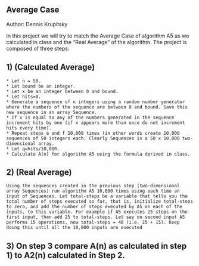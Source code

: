 ## Average Case
Author: Dennis Krupitsky

In this project we will try to match the Average Case of algorithm A5 as we calculated in class and the “Real Average” of the algorithm. 
The project is composed of three steps:

## 1)  (Calculated Average)
    * Let n = 50.
    * Let bound be an integer.
    * Let x be an integer between 0 and bound.
    * Let hits=0.
    * Generate a sequence of n integers using a random number generator where the numbers of the sequence are between 0 and bound. Save this new sequence in an array Sequence.
    * If x is equal to any of the numbers generated in the sequence increment hits by one (if x appears more than once do not increment hits every time). 
    * Repeat steps e and f 10,000 times (in other words create 10,000 sequences of 50 integers each. Clearly Sequences is a 50 x 10,000 two-dimensional array.
    * Let q=hits/10,000.        
    * Calculate A(n) for algorithm A5 using the formula derived in class.

## 2) (Real Average)
    Using the sequences created in the previous step (two-dimensional array Sequences) run algorithm A5 10,000 times using each time an input of Sequences. Let total-steps be a variable that tells you the total number of steps executed so far, that is, initialize total-steps to zero, and add the number of steps executed by A5 on each of the inputs, to this variable. For example if A5 executes 25 steps on the first input, then add 25 to total-steps. Let say on second input A5 performs 15 operations, now total-steps = 40 (i.e. 25 + 15). Keep doing this until all the 10,000 inputs are executed 

## 3) On step 3 compare A(n) as calculated in step 1) to A2(n) calculated in Step 2.